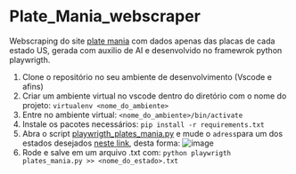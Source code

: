 # Plate_Mania_webscraper

Webscraping do site [plate mania](platesmania.com/) com dados apenas das placas de cada estado US, gerada com auxilio de AI e desenvolvido no framewrok python playwrigth.

1. Clone o repositório no seu ambiente de desenvolvimento (Vscode e afins)
2. Criar um ambiente virtual no vscode dentro do diretório com o nome do projeto:
  `virtualenv <nome_do_ambiente>`
3. Entre no ambiente virtual:
   `<nome_do_ambiente>/bin/activate`
4. Instale os pacotes necessários:
   `pip install -r requirements.txt`
5. Abra o script [playwrigth_plates_mania.py]() e mude o ```adress```para um dos estados desejados [neste link](https://platesmania.com/us/stat), desta forma:
![image](https://github.com/user-attachments/assets/8946f942-75c3-4f97-af6b-db5e639a41bc)
6. Rode e salve em um arquivo .txt com:
   `python playwrigth plates_mania.py >> <nome_do_estado>.txt`
